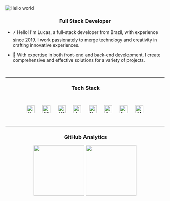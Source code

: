 

<img src="https://i.imgur.com/lQTM68a.png" alt="Hello world">

### <div align="center">Full Stack Developer</div>  

   </div>  
      
    
  - ⚡ Hello! I'm Lucas, a full-stack developer from Brazil, with experience since 2019. I work passionately to merge technology and creativity in crafting innovative experiences.  
      
    
  - 🌱 With expertise in both front-end and back-end development, I create comprehensive and effective solutions for a variety of projects.  
      
    
   <br/>  
   <hr/>

  ### <div align="center">&nbsp;Tech Stack</div>  
<div align="center"><br>
    <a href="https://reactjs.org/" target="_blank"><img style="margin: 10px" src="https://img.shields.io/badge/React-20232A?style=for-the-badge&logo=react&logoColor=61DAFB" alt="React" height="25" /></a>  
    <a href="https://www.w3schools.com/css/" target="_blank"><img style="margin: 10px" src="https://img.shields.io/badge/CSS-239120?&style=for-the-badge&logo=css3&logoColor=white" alt="CSS3" height="25" /></a>  
    <a href="https://en.wikipedia.org/wiki/HTML5" target="_blank"><img style="margin: 10px" src="https://img.shields.io/badge/HTML5-E34F26?style=for-the-badge&logo=html5&logoColor=white" alt="HTML5" height="25" /></a>  
    <a href="https://www.javascript.com/" target="_blank"><img style="margin: 10px" src="https://img.shields.io/badge/JavaScript-F7DF1E?style=for-the-badge&logo=javascript&logoColor=black" alt="JavaScript" height="25" /></a>  
    <a href="https://nodejs.org/" target="_blank"><img style="margin: 10px" src="https://img.shields.io/badge/Node.js-43853D?style=for-the-badge&logo=node.js&logoColor=white" alt="Node.js" height="25" /></a>  
    <a href="https://www.python.org/" target="_blank"><img style="margin: 10px" src="https://img.shields.io/badge/Python-3776AB?style=for-the-badge&logo=python&logoColor=white" alt="Python" height="25" /></a>
    <a href="https://expressjs.com/" target="_blank"><img style="margin: 10px" src="https://img.shields.io/badge/Express.js-404D59?style=for-the-badge" alt="Express.js" height="25" /></a>  
    <a href="https://www.mongodb.com/" target="_blank"><img style="margin: 10px" src="https://img.shields.io/badge/MongoDB-4EA94B?style=for-the-badge&logo=mongodb&logoColor=white" alt="MongoDB" height="25" /></a>  
</div>

  <br>
  <hr/>
  
### <div align="center">&nbsp;GitHub Analytics</div>  
<div align="center">
<img height="160em" src="https://github-readme-stats.vercel.app/api?username=Lucaszmv&theme=dark&show_icons=true"/>
  <img height="160em" src="https://github-readme-stats.vercel.app/api/top-langs/?username=Lucaszmv&layout=compact&langs_count=7&theme=dark"/>
</div>
